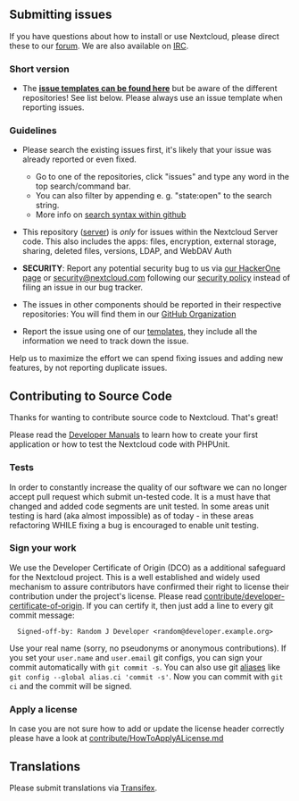 ## Submitting issues

If you have questions about how to install or use Nextcloud, please direct these to our [forum][forum]. We are also available on [IRC][irc].

### Short version

 * The [**issue templates can be found here**][templates] but be aware of the different repositories! See list below. Please always use an issue template when reporting issues.

### Guidelines
* Please search the existing issues first, it's likely that your issue was already reported or even fixed.
  - Go to one of the repositories, click "issues" and type any word in the top search/command bar.
  - You can also filter by appending e. g. "state:open" to the search string.
  - More info on [search syntax within github](https://help.github.com/articles/searching-issues)
* This repository ([server](https://github.com/nextcloud/server/issues)) is *only* for issues within the Nextcloud Server code. This also includes the apps: files, encryption, external storage, sharing, deleted files, versions, LDAP, and WebDAV Auth
* __SECURITY__: Report any potential security bug to us via [our HackerOne page](https://hackerone.com/nextcloud) or security@nextcloud.com following our [security policy](https://nextcloud.com/security/) instead of filing an issue in our bug tracker.
* The issues in other components should be reported in their respective repositories: You will find them in our [GitHub Organization](https://github.com/nextcloud/)

* Report the issue using one of our [templates][templates], they include all the information we need to track down the issue.

Help us to maximize the effort we can spend fixing issues and adding new features, by not reporting duplicate issues.

[templates]: ./ISSUE_TEMPLATE
[forum]: https://help.nextcloud.com/
[irc]: https://webchat.freenode.net/?channels=nextcloud

## Contributing to Source Code

Thanks for wanting to contribute source code to Nextcloud. That's great!

Please read the [Developer Manuals][devmanual] to learn how to create your first application or how to test the Nextcloud code with PHPUnit.

### Tests

In order to constantly increase the quality of our software we can no longer accept pull request which submit un-tested code.
It is a must have that changed and added code segments are unit tested.
In some areas unit testing is hard (aka almost impossible) as of today - in these areas refactoring WHILE fixing a bug is encouraged to enable unit testing.

### Sign your work

We use the Developer Certificate of Origin (DCO) as a additional safeguard
for the Nextcloud project. This is a well established and widely used
mechanism to assure contributors have confirmed their right to license
their contribution under the project's license.
Please read [contribute/developer-certificate-of-origin][dcofile].
If you can certify it, then just add a line to every git commit message:

````
  Signed-off-by: Random J Developer <random@developer.example.org>
````

Use your real name (sorry, no pseudonyms or anonymous contributions).
If you set your `user.name` and `user.email` git configs, you can sign your
commit automatically with `git commit -s`. You can also use git [aliases](https://git-scm.com/book/tr/v2/Git-Basics-Git-Aliases)
like `git config --global alias.ci 'commit -s'`. Now you can commit with
`git ci` and the commit will be signed.

### Apply a license

In case you are not sure how to add or update the license header correctly please have a look at [contribute/HowToApplyALicense.md][applyalicense]

[devmanual]: https://docs.nextcloud.com/server/latest/developer_manual/
[dcofile]: https://github.com/nextcloud/server/blob/master/contribute/developer-certificate-of-origin
[applyalicense]: https://github.com/nextcloud/server/blob/master/contribute/HowToApplyALicense.md

## Translations
Please submit translations via [Transifex][transifex].

[transifex]: https://www.transifex.com/nextcloud
